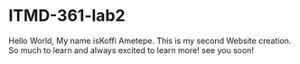 # ITMD-361-lab2

Hello World,
My name isKoffi Ametepe. This is my second Website creation. 
So much to learn and always excited to learn more!
see you soon!
